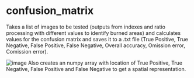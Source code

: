 # confusion_matrix
Takes a list of images to be tested (outputs from indexes and ratio processing with different values to identify burned areas) and calculates values for the confusion matrix and saves it to a .txt file (True Positive, True Negative, False Positive, False Negative, Overall accuracy, Omission error, Comission error).

![image](https://user-images.githubusercontent.com/92572325/159721587-c37f4ee6-b91a-4d7e-b369-e7c197025d20.png)
Also creates an numpy array with location of True Positive, True Negative, False Positive and False Negative to get a spatial representation. 
